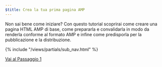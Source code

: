 ```yaml
---
$title: Crea la tua prima pagina AMP
---
```


Non sai bene come iniziare? Con questo tutorial scoprirai come creare una pagina HTML AMP di base, come prepararla e convalidarla in modo da renderla conforme al formato AMP e infine come predisporla per la pubblicazione e la distribuzione.

{% include "/views/partials/sub_nav.html" %}

<a class="button go-button" href="/it/docs/get_started/general/create/basic_markup.html">Vai al Passaggio 1</a>